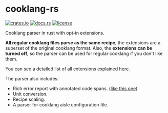 # cooklang-rs

[![crates.io](https://img.shields.io/crates/v/cooklang)](https://crates.io/crates/cooklang)
[![docs.rs](https://img.shields.io/docsrs/cooklang)](https://docs.rs/cooklang/)
[![license](https://img.shields.io/crates/l/cooklang)](./LICENSE)

Cooklang parser in rust with opt-in extensions.

**All regular cooklang files parse as the same recipe**, the extensions are a
superset of the original cooklang format. Also, the **extensions can be turned
off**, so the parser can be used for regular cooklang if you don't like them.

You can see a detailed list of all extensions explained [here](./extensions.md).

The parser also includes:

- Rich error report with annotated code spans. ([like this
  one](https://github.com/Zheoni/cooklang-chef/blob/main/images/error_report.png))
- Unit conversion.
- Recipe scaling.
- A parser for cooklang aisle configuration file.
